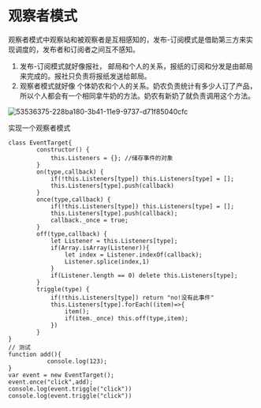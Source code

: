 # 观察者模式

观察者模式中观察站和被观察者是互相感知的，发布-订阅模式是借助第三方来实现调度的，发布者和订阅者之间互不感知。

1. 发布-订阅模式就好像报社， 邮局和个人的关系，报纸的订阅和分发是由邮局来完成的。报社只负责将报纸发送给邮局。
2. 观察者模式就好像 个体奶农和个人的关系。奶农负责统计有多少人订了产品，所以个人都会有一个相同拿牛奶的方法。奶农有新奶了就负责调用这个方法。

![53536375-228ba180-3b41-11e9-9737-d71f85040cfc](C:\Users\Administrator\Desktop\53536375-228ba180-3b41-11e9-9737-d71f85040cfc.png)

实现一个观察者模式

```
class EventTarget{
        constructor() {
            this.Listeners = {}; //储存事件的对象
        }
        on(type,callback) {
            if(!this.Listeners[type]) this.Listeners[type] = [];
            this.Listeners[type].push(callback)
        }
        once(type,callback) {
            if(!this.Listeners[type]) this.Listeners[type] = [];
            this.Listeners[type].push(callback);
            callback._once = true;
        }
        off(type,callback) {
            let Listener = this.Listeners[type];
            if(Array.isArray(Listener)){
                let index = Listener.indexOf(callback);
                Listener.splice(index,1)
            }
            if(Listener.length == 0) delete this.Listeners[type];                
        }
        triggle(type) {
            if(!this.Listeners[type]) return "no!没有此事件"
            this.Listeners[type].forEach((item)=>{
                item();
                if(item._once) this.off(type,item);
            })
        }
}
// 测试
function add(){
           console.log(123);
}
var event = new EventTarget();
event.once("click",add);
console.log(event.triggle("click"))
console.log(event.triggle("click"))
```

